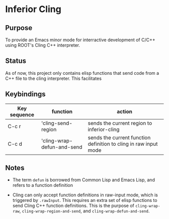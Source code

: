 Inferior Cling
==============

Purpose
-------

To provide an Emacs minor mode for interractive development of C/C++ using ROOT's Cling C++ interpreter.

Status
------

As of now, this project only contains elisp functions that send code from a C++ file to the cling interpreter. This facilitates

Keybindings
-----------
| Key sequence | function                    | action                                    |
| -------------|-----------------------------|-------------------------------------------|
| C-c r        | 'cling-send-region          | sends the current region to inferior-cling|
| C-c d        | 'cling-wrap-defun-and-send  | sends the current function definition to cling in raw input mode|

Notes
-----
* The term `defun` is borrowed from Common Lisp and Emacs Lisp, and refers to a function definition

* Cling can only accept function definitions in raw-input mode, which is triggered by `.rawInput`. This requires an extra set of elisp functions to send Cling C++ function definitions. This is the purpose of `cling-wrap-raw`, `cling-wrap-region-and-send`, and `cling-wrap-defun-and-send`.
